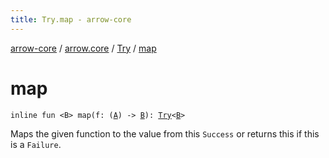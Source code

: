 ```yaml
---
title: Try.map - arrow-core
---
```


[arrow-core](../../index.html) / [arrow.core](../index.html) / [Try](index.html) / [map](./map.html)

# map

`inline fun <B> map(f: (`[`A`](index.html#A)`) -> `[`B`](map.html#B)`): `[`Try`](index.html)`<`[`B`](map.html#B)`>`

Maps the given function to the value from this `Success` or returns this if this is a `Failure`.

